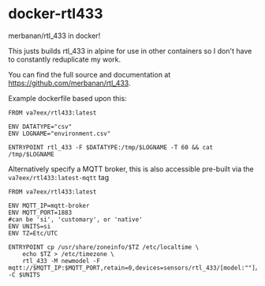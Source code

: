 # docker-rtl433
merbanan/rtl_433 in docker!

This justs builds rtl_433 in alpine for use in other containers so I don't have to constantly reduplicate my work.

You can find the full source and documentation at https://github.com/merbanan/rtl_433.

Example dockerfile based upon this:

```
FROM va7eex/rtl433:latest

ENV DATATYPE="csv"
ENV LOGNAME="environment.csv"

ENTRYPOINT rtl_433 -F $DATATYPE:/tmp/$LOGNAME -T 60 && cat /tmp/$LOGNAME
```

Alternatively specify a MQTT broker, this is also accessible pre-built via the `va7eex/rtl433:latest-mqtt` tag

```
FROM va7eex/rtl433:latest

ENV MQTT_IP=mqtt-broker
ENV MQTT_PORT=1883
#can be 'si', 'customary', or 'native'
ENV UNITS=si
ENV TZ=Etc/UTC

ENTRYPOINT cp /usr/share/zoneinfo/$TZ /etc/localtime \
	echo $TZ > /etc/timezone \
	rtl_433 -M newmodel -F mqtt://$MQTT_IP:$MQTT_PORT,retain=0,devices=sensors/rtl_433/[model:""]/[id:0] -C $UNITS
```
